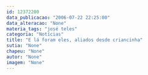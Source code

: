 ```yaml
---
id: 12372200
data_publicacao: "2006-07-22 22:25:00"
data_alteracao: "None"
materia_tags: "josé teles"
categoria: "Notícias"
title: "E lá foram eles, aliados desde criancinha"
sutia: "None"
chapeu: "None"
autor: "None"
imagem: "None"
---
```

<p> </p>
